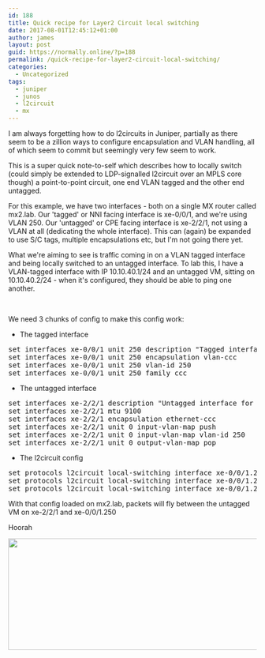 ```yaml
---
id: 188
title: Quick recipe for Layer2 Circuit local switching
date: 2017-08-01T12:45:12+01:00
author: james
layout: post
guid: https://normally.online/?p=188
permalink: /quick-recipe-for-layer2-circuit-local-switching/
categories:
  - Uncategorized
tags:
  - juniper
  - junos
  - l2circuit
  - mx
---
```

I am always forgetting how to do l2circuits in Juniper, partially as there seem to be a zillion ways to configure encapsulation and VLAN handling, all of which seem to commit but seemingly very few seem to work.

This is a super quick note-to-self which describes how to locally switch (could simply be extended to LDP-signalled l2circuit over an MPLS core though) a point-to-point circuit, one end VLAN tagged and the other end untagged.

<!--end_excerpt-->

For this example, we have two interfaces - both on a single MX router called mx2.lab. Our 'tagged' or NNI facing interface is xe-0/0/1, and we're using VLAN 250. Our 'untagged' or CPE facing interface is xe-2/2/1, not using a VLAN at all (dedicating the whole interface). This can (again) be expanded to use S/C tags, multiple encapsulations etc, but I'm not going there yet.

What we're aiming to see is traffic coming in on a VLAN tagged interface and being locally switched to an untagged interface. To lab this, I have a VLAN-tagged interface with IP 10.10.40.1/24 and an untagged VM, sitting on 10.10.40.2/24 - when it's configured, they should be able to ping one another.

&nbsp;

We need 3 chunks of config to make this config work:

  * The tagged interface

<pre class="lang:default decode:true">set interfaces xe-0/0/1 unit 250 description "Tagged interface for L2Circuit Test"
set interfaces xe-0/0/1 unit 250 encapsulation vlan-ccc
set interfaces xe-0/0/1 unit 250 vlan-id 250
set interfaces xe-0/0/1 unit 250 family ccc</pre>

  * The untagged interface

<pre class="lang:default decode:true">set interfaces xe-2/2/1 description "Untagged interface for L2Circuit Test"
set interfaces xe-2/2/1 mtu 9100
set interfaces xe-2/2/1 encapsulation ethernet-ccc
set interfaces xe-2/2/1 unit 0 input-vlan-map push
set interfaces xe-2/2/1 unit 0 input-vlan-map vlan-id 250
set interfaces xe-2/2/1 unit 0 output-vlan-map pop</pre>

  * The l2circuit config

<pre class="lang:default decode:true">set protocols l2circuit local-switching interface xe-0/0/1.250 end-interface interface xe-2/2/1.0
set protocols l2circuit local-switching interface xe-0/0/1.250 ignore-encapsulation-mismatch
set protocols l2circuit local-switching interface xe-0/0/1.250 ignore-mtu-mismatch
</pre>

With that config loaded on mx2.lab, packets will fly between the untagged VM on xe-2/2/1 and xe-0/0/1.250

Hoorah

<img loading="lazy" class="alignnone size-full wp-image-191" src="https://i0.wp.com/blog.dical.org/wp-content/uploads/2017/08/l2circuit-ping.png?resize=580%2C226&#038;ssl=1" alt="" width="580" height="226" srcset="https://i0.wp.com/blog.dical.org/wp-content/uploads/2017/08/l2circuit-ping.png?w=580&ssl=1 580w, https://i0.wp.com/blog.dical.org/wp-content/uploads/2017/08/l2circuit-ping.png?resize=300%2C117&ssl=1 300w" sizes="(max-width: 580px) 85vw, 580px" data-recalc-dims="1" />